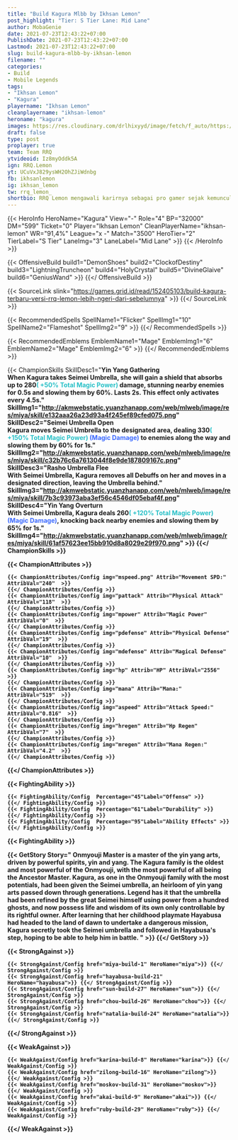 ```yaml
---
title: "Build Kagura Mlbb by Ikhsan Lemon"
post_highlight: "Tier: S Tier Lane: Mid Lane"
author: MobaGenie
date: 2021-07-23T12:43:22+07:00
PublishDate: 2021-07-23T12:43:22+07:00
Lastmod: 2021-07-23T12:43:22+07:00
slug: build-kagura-mlbb-by-ikhsan-lemon
filename: ""
categories: 
- Build 
- Mobile Legends
tags: 
- "Ikhsan Lemon"
- "Kagura"
playername: "Ikhsan Lemon"
cleanplayername: "ikhsan-lemon"
heroname: "kagura"
images: https://res.cloudinary.com/drlhixyyd/image/fetch/f_auto/https://cdn2-build.mobagenie.my.id//p/images/banner/full/kagura.jpg
draft: false
type: post
proplayer: true
team: Team RRQ
ytvideoid: Iz8myOddk5A
ign: RRQ.Lemon
yt: UCuVxJ829ysWH2OhZJiWdnbg
fb: ikhsanlemon
ig: ikhsan_lemon
tw: rrq_lemon_
shortbio: RRQ Lemon mengawali karirnya sebagai pro gamer sejak kemunculan game Mobile Legends yaitu pada 2016 silam. Kemudian setahun setelahnya ia mulai masuk dalam squad bernama RRQ. Selain itu, memang sejak kecil ia sangat tertarik pada semua jenis game.
---
```


{{< HeroInfo HeroName="Kagura" View="-" Role="4" BP="32000" DM="599" Ticket="0" Player="Ikhsan Lemon" CleanPlayerName="ikhsan-lemon" WR="91,4%" League="x -" Match="3500" HeroTier="2" TierLabel="S Tier" LaneImg="3" LaneLabel="Mid Lane" >}} {{< /HeroInfo >}}
 
{{< OffensiveBuild build1="DemonShoes"  build2="ClockofDestiny" build3="LightningTruncheon" build4="HolyCrystal" build5="DivineGlaive" build6="GeniusWand" >}} {{</ OffensiveBuild >}} 

{{< SourceLink slink="https://games.grid.id/read/152405103/build-kagura-terbaru-versi-rrq-lemon-lebih-ngeri-dari-sebelumnya" >}} 
{{</ SourceLink >}} 

{{< RecommendedSpells SpellName1="Flicker" SpellImg1="10" SpellName2="Flameshot" SpellImg2="9" >}} {{</ RecommendedSpells >}}   

{{< RecommendedEmblems EmblemName1="Mage" EmblemImg1="6" EmblemName2="Mage" EmblemImg2="6" >}} {{</ RecommendedEmblems >}}   

{{< ChampionSkills SkillDesc1="<b>Yin Yang Gathering <br>When Kagura takes Seimei Umbrella, she will gain a shield that absorbs up to 280<font color='#27C0C7'>( +50% Total Magic Power)</font> damage, stunning nearby enemies for 0.5s and slowing them by 60%. Lasts 2s. This effect only activates every 4.5s." SkillImg1="http://akmwebstatic.yuanzhanapp.com/web/mlweb/image/res/miya/skill/e132aaa26a23d93a4f245ef89cfed075.png"  SkillDesc2="<b>Seimei Umbrella Open <br>Kagura moves Seimei Umbrella to the designated area, dealing 330<font color='#27C0C7'>( +150% Total Magic Power)</font> <font color='#3B69FF'>(Magic Damage)</font> to enemies along the way and slowing them by 60% for 1s." SkillImg2="http://akmwebstatic.yuanzhanapp.com/web/mlweb/image/res/miya/skill/c32b76c6a7613044f8e9de187809167c.png"  SkillDesc3="<b>Rasho Umbrella Flee<br>With Seimei Umbrella, Kagura removes all Debuffs on her and moves in a designated direction, leaving the Umbrella behind." SkillImg3="http://akmwebstatic.yuanzhanapp.com/web/mlweb/image/res/miya/skill/7b3c93973aba3ef56c4546df05ebaf4f.png"  SkillDesc4="<b>Yin Yang Overturn<br>With Seimei Umbrella, Kagura deals 260<font color='#27C0C7'>( +120% Total Magic Power)</font> <font color='#3B69FF'>(Magic Damage)</font>, knocking back nearby enemies and slowing them by 65% for 1s." SkillImg4="http://akmwebstatic.yuanzhanapp.com/web/mlweb/image/res/miya/skill/61af57623ee15bb910d8a8029e29f970.png"  >}} {{</ ChampionSkills >}}
	

{{< ChampionAttributes >}}

	{{< ChampionAttributes/Config img="mspeed.png" Attrib="Movement SPD:" AttribVal="240"  >}} 
	{{</ ChampionAttributes/Config >}}
	{{< ChampionAttributes/Config img="pattack" Attrib="Physical Attack" AttribVal="118"  >}} 
	{{</ ChampionAttributes/Config >}}
	{{< ChampionAttributes/Config img="mpower" Attrib="Magic Power" AttribVal="0"  >}} 
	{{</ ChampionAttributes/Config >}}
	{{< ChampionAttributes/Config img="pdefense" Attrib="Physical Defense" AttribVal="19"  >}} 
	{{</ ChampionAttributes/Config >}}
	{{< ChampionAttributes/Config img="mdefense" Attrib="Magical Defense" AttribVal="10"  >}} 
	{{</ ChampionAttributes/Config >}}
	{{< ChampionAttributes/Config img="hp" Attrib="HP" AttribVal="2556"  >}} 
	{{</ ChampionAttributes/Config >}}
	{{< ChampionAttributes/Config img="mana" Attrib="Mana:" AttribVal="519"  >}} 
	{{</ ChampionAttributes/Config >}}
	{{< ChampionAttributes/Config img="aspeed" Attrib="Attack Speed:" AttribVal="0.816"  >}} 
	{{</ ChampionAttributes/Config >}}
	{{< ChampionAttributes/Config img="hregen" Attrib="Hp Regen" AttribVal="7"  >}} 
	{{</ ChampionAttributes/Config >}}
	{{< ChampionAttributes/Config img="mregen" Attrib="Mana Regen:" AttribVal="4.2"  >}} 
	{{</ ChampionAttributes/Config >}}
	
	
{{</ ChampionAttributes >}}


{{< FightingAbility >}}

	{{< FightingAbility/Config  Percentage="45"Label="Offense" >}} 
	{{</ FightingAbility/Config >}}		
	{{< FightingAbility/Config  Percentage="61"Label="Durability" >}} 
	{{</ FightingAbility/Config >}}
	{{< FightingAbility/Config  Percentage="95"Label="Ability Effects" >}} 
	{{</ FightingAbility/Config >}}
	
{{< FightingAbility >}}

{{< GetStory Story=" Onmyouji Master is a master of the yin yang arts, driven by powerful spirits, yin and yang. The Kagura family is the oldest and most powerful of the Onmyouji, with the most powerful of all being the Ancestor Master. Kagura, as one in the Onmyouji family with the most potentials, had been given the Seimei umbrella, an heirloom of yin yang arts passed down through generations. Legend has it that the umbrella had been refined by the great Seimei himself using power from a hundred ghosts, and now possess life and wisdom of its own only controllable by its rightful owner. After learning that her childhood playmate Hayabusa had headed to the land of dawn to undertake a dangerous mission, Kagura secretly took the Seimei umbrella and followed in Hayabusa\'s step, hoping to be able to help him in battle. " >}}  {{</ GetStory >}}

{{< StrongAgainst >}}

	{{< StrongAgainst/Config href="miya-build-1" HeroName="miya">}} {{</ StrongAgainst/Config >}}
	{{< StrongAgainst/Config href="hayabusa-build-21" HeroName="hayabusa">}} {{</ StrongAgainst/Config >}}
	{{< StrongAgainst/Config href="sun-build-27" HeroName="sun">}} {{</ StrongAgainst/Config >}}
	{{< StrongAgainst/Config href="chou-build-26" HeroName="chou">}} {{</ StrongAgainst/Config >}}
	{{< StrongAgainst/Config href="natalia-build-24" HeroName="natalia">}} {{</ StrongAgainst/Config >}}
	
{{</ StrongAgainst >}}

{{< WeakAgainst >}}

	{{< WeakAgainst/Config href="karina-build-8" HeroName="karina">}} {{</ WeakAgainst/Config >}}
	{{< WeakAgainst/Config href="zilong-build-16" HeroName="zilong">}} {{</ WeakAgainst/Config >}}
	{{< WeakAgainst/Config href="moskov-build-31" HeroName="moskov">}} {{</ WeakAgainst/Config >}}
	{{< WeakAgainst/Config href="akai-build-9" HeroName="akai">}} {{</ WeakAgainst/Config >}}
	{{< WeakAgainst/Config href="ruby-build-29" HeroName="ruby">}} {{</ WeakAgainst/Config >}}
	
{{</ WeakAgainst >}}